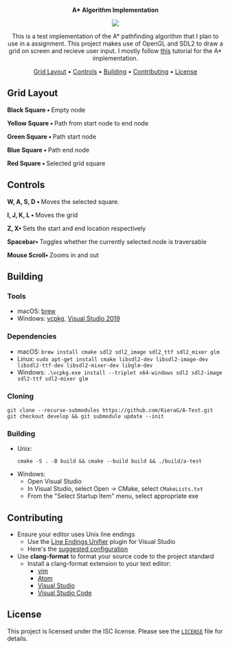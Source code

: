 

<p align=center>
  <b> A* Algorithm Implementation </b>
</p>


<p align="center"> 
<img src="https://i.imgur.com/52d2nqk.png">
</p>

<p align = "center">
This is a test implementation of the A* pathfinding algorithm that I plan to use in a assignment. This project makes use of OpenGL and SDL2 to draw a grid on screen and recieve user input.
 I mostly follow  <a href="https://www.youtube.com/watch?v=-L-WgKMFuhE&list=PLFt_AvWsXl0cq5Umv3pMC9SPnKjfp9eGW">this</a>  tutorial for the  A* implementation.
 </p>

<p align="center">
  <a href="#grid-layout">Grid Layout</a> •
  <a href="#controls">Controls</a> •
  <a href="#building">Building</a> •
  <a href="#contributing">Contributing</a> •
  <a href="#license">License</a>
</p>


 
## Grid Layout
<b>Black Square • </b> Empty node

<b>Yellow Square • </b> Path from start node to end node

<b>Green Square • </b> Path start node

<b>Blue Square • </b> Path end node

<b>Red Square • </b> Selected grid square



## Controls
<b>W, A, S, D • </b> Moves the selected square.

<b>I, J, K, L • </b> Moves the grid 

<b>Z, X• </b> Sets the start and end location respectively

<b>Spacebar• </b> Toggles whether the currently selected node is traversable

<b>Mouse Scroll• </b> Zooms in and out



## Building
### Tools
* macOS: [brew][brew-dl]
* Windows: [vcpkg][vcpkg-dl], [Visual Studio 2019][VS2019-dl]

### Dependencies
* macOS: `brew install cmake sdl2 sdl2_image sdl2_ttf sdl2_mixer glm`
* Linux: `sudo apt-get install cmake libsdl2-dev libsdl2-image-dev
    libsdl2-ttf-dev libsdl2-mixer-dev libglm-dev`
* Windows: `.\vcpkg.exe install --triplet x64-windows sdl2 sdl2-image sdl2-ttf
    sdl2-mixer glm`

### Cloning
```
git clone --recurse-submodules https://github.com/KieraG/A-Test.git
git checkout develop && git submodule update --init
```

### Building
* Unix:
    ```
    cmake -S . -B build && cmake --build build && ./build/a-test
    ```
* Windows:
    * Open Visual Studio
    * In Visual Studio, select Open → CMake, select `CMakeLists.txt`
    * From the "Select Startup Item" menu, select appropriate exe

## Contributing
* Ensure your editor uses Unix line endings
    * Use the [Line Endings Unifier][leu-dl]
      plugin for Visual Studio
    * Here's the [suggested configuration][leu-config]
* Use **clang-format** to format your source code to the project standard
    * Install a clang-format extension to your text editor:
        * [vim][clang-format-vim]
        * [Atom][clang-format-atom]
        * [Visual Studio][clang-format-vs]
        * [Visual Studio Code][clang-format-vsc]

## License
This project is licensed under the ISC license. Please see the [`LICENSE`](LICENSE) file
for details.

[clang-format-vim]: https://github.com/rhysd/vim-clang-format
[clang-format-atom]: https://atom.io/packages/clang-format
[clang-format-vsc]: https://marketplace.visualstudio.com/items?itemName=xaver.clang-format
[clang-format-vs]: https://marketplace.visualstudio.com/items?itemName=mynkow.FormatdocumentonSave
[leu-config]: https://i.imgur.com/ZONPHau.png
[leu-dl]: https://marketplace.visualstudio.com/items?itemName=JakubBielawa.LineEndingsUnifier
[VS2019-dl]: https://visualstudio.microsoft.com/thank-you-downloading-visual-studio/?sku=Community&rel=16
[vcpkg-dl]: https://github.com/microsoft/vcpkg
[brew-dl]: https://brew.sh

